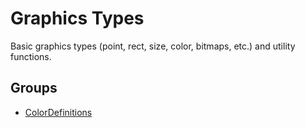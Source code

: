 # Graphics Types

Basic graphics types (point, rect, size, color, bitmaps, etc.) and utility functions.

## Groups

- [ColorDefinitions](./color_definitions)

